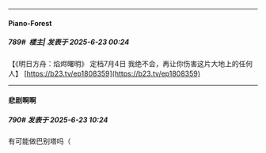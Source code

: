 ﻿
*****

####  Piano-Forest  
##### 789#         楼主| 发表于 2025-6-23 00:24

【《明日方舟：焰烬曙明》 定档7月4日 我绝不会，再让你伤害这片大地上的任何人】
[https://b23.tv/ep1808359](https://b23.tv/ep1808359)


*****

####  悲剧啊啊  
##### 790#       发表于 2025-6-23 10:24

有可能做巴别塔吗（

